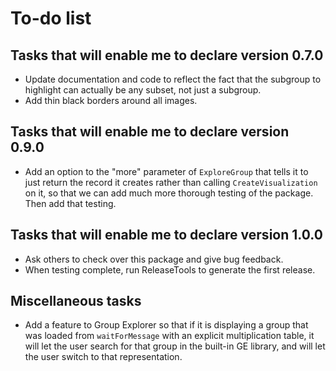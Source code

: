 
# To-do list

## Tasks that will enable me to declare version 0.7.0

 * Update documentation and code to reflect the fact that the subgroup
   to highlight can actually be any subset, not just a subgroup.
 * Add thin black borders around all images.

## Tasks that will enable me to declare version 0.9.0

 * Add an option to the "more" parameter of `ExploreGroup` that tells it
   to just return the record it creates rather than calling
   `CreateVisualization` on it, so that we can add much more thorough
   testing of the package.  Then add that testing.

## Tasks that will enable me to declare version 1.0.0

 * Ask others to check over this package and give bug feedback.
 * When testing complete, run ReleaseTools to generate the first release.

## Miscellaneous tasks

 * Add a feature to Group Explorer so that if it is displaying a group
   that was loaded from `waitForMessage` with an explicit multiplication
   table, it will let the user search for that group in the built-in GE
   library, and will let the user switch to that representation.
